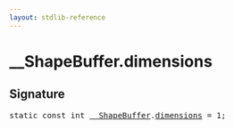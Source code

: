 ```yaml
---
layout: stdlib-reference
---
```


# __ShapeBuffer.dimensions

## Signature
<pre>
<span class='code_keyword'>static</span> <span class='code_keyword'>const</span> int <a href="/stdlib-reference/types/ShapeBuffer/index" class="code_type">__ShapeBuffer</a>.<a href="/stdlib-reference/types/ShapeBuffer/dimensions" class="code_var">dimensions</a> = 1;
</pre>

